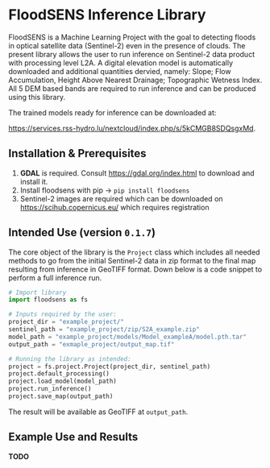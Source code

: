 # FloodSENS Inference Library

FloodSENS is a Machine Learning Project with the goal to detecting floods in optical satellite data (Sentinel-2) even in the presence of clouds.
The present library allows the user to run inference on Sentinel-2 data product with processing level L2A. A digital elevation model is automatically downloaded and additional quantities dervied, namely: Slope; Flow Accumulation, Height Above Nearest Drainage; Topographic Wetness Index. All 5 DEM based bands are required to run inference and can be produced using this library.

The trained models ready for inference can be downloaded at:

https://services.rss-hydro.lu/nextcloud/index.php/s/5kCMGB8SDQsgxMd.

## Installation & Prerequisites

1. **GDAL** is required. Consult https://gdal.org/index.html to download and install it.
1. Install floodsens with pip -> `pip install floodsens`
1. Sentinel-2 images are required which can be downloaded on https://scihub.copernicus.eu/ which requires registration

## Intended Use (version `0.1.7`)

The core object of the library is the `Project` class which includes all needed methods to go from the initial Sentinel-2 data in zip format to the final map resulting from inference in GeoTIFF format. Down below is a code snippet to perform a full inference run.

```Python
# Import library
import floodsens as fs

# Inputs required by the user:
project_dir = "example_project/"
sentinel_path = "example_project/zip/S2A_example.zip"
model_path = "example_project/models/Model_exampleA/model.pth.tar"
output_path = "exmaple_project/output_map.tif"

# Running the library as intended:
project = fs.project.Project(project_dir, sentinel_path)
project.default_processing()
project.load_model(model_path)
project.run_inference()
project.save_map(output_path)
```

The result will be available as GeoTIFF at `output_path`.

## Example Use and Results

**TODO**